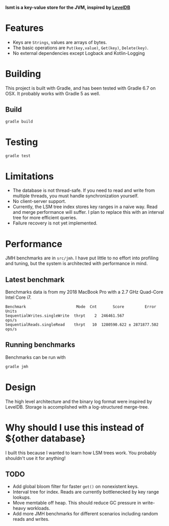 **lsmt is a key-value store for the JVM, inspired by [LevelDB](https://github.com/google/leveldb)**

# Features
* Keys are `Strings`, values are arrays of bytes.
* The basic operations are `Put(key,value)`, `Get(key)`, `Delete(key)`.
* No external dependencies except Logback and Kotlin-Logging

# Building
This project is built with Gradle, and has been tested with Gradle 6.7 on OSX. It probably works with Gradle 5 as well.
## Build
```bash
gradle build
```

# Testing
```bash
gradle test
```

# Limitations
* The database is not thread-safe. If you need to read and write from multiple threads, you must handle synchronization yourself.
* No client-server support.
* Currently, the LSM tree index stores key ranges in a naive way. Read and merge performance will suffer. I plan to replace this with an interval tree for more efficient queries.
* Failure recovery is not yet implemented.

# Performance
JMH benchmarks are in `src/jmh`. I have put little to no effort into profiling and tuning, but the system is architected with performance in mind.

## Latest benchmark
Benchmarks data is from my 2018 MacBook Pro with a 2.7 GHz Quad-Core Intel Core i7.
```text
Benchmark                      Mode  Cnt       Score         Error       Units
SequentialWrites.singleWrite  thrpt    2  246461.567                     ops/s
SequentialReads.singleRead    thrpt   10  1280590.622 ± 2871877.502      ops/s
```
## Running benchmarks
Benchmarks can be run with
```bash
gradle jmh
```

# Design
The high level architecture and the binary log format were inspired by LevelDB. Storage is accomplished with a log-structured merge-tree.

# Why should I use this instead of ${other database}
I built this because I wanted to learn how LSM trees work. You probably shouldn't use it for anything!

## TODO
- Add global bloom filter for faster `get()` on nonexistent keys.
- Interval tree for index. Reads are currently bottlenecked by key range lookups.
- Move memtable off heap. This should reduce GC pressure in write-heavy workloads.
- Add more JMH benchmarks for different scenarios including random reads and writes.
